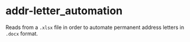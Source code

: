 # addr-letter_automation
Reads from a `.xlsx` file in order to automate permanent address letters in `.docx` format.
